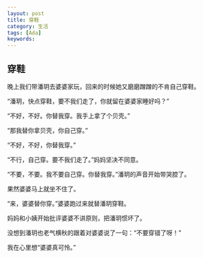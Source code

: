 ```yaml
---
layout: post
title: 穿鞋
category: 生活
tags: [Ada]
keywords:
---
```


## 穿鞋

晚上我们带潘玥去婆婆家玩，回来的时候她又磨磨蹭蹭的不肯自己穿鞋。

“潘玥，快点穿鞋，要不我们走了，你就留在婆婆家睡好吗？”

“不好，不好。你替我穿。我手上拿了个贝壳。”

“那我替你拿贝壳，你自己穿。”

“不好，不好，你替我穿。”

“不行，自己穿。要不我们走了。”妈妈坚决不同意。

“不要，不要。我不要自己穿。你替我穿。”潘玥的声音开始带哭腔了。

果然婆婆马上就坐不住了。

“来，婆婆替你穿。”婆婆跑过来就替潘玥穿鞋。

妈妈和小姨开始批评婆婆不讲原则，把潘玥惯坏了。

没想到潘玥也老气横秋的跟着对婆婆说了一句：“不要穿错了呀！”

我在心里想“婆婆真可怜。”
